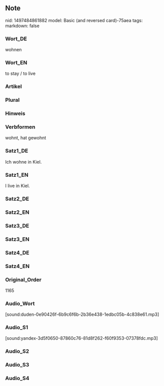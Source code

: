 ## Note
nid: 1497484861882
model: Basic (and reversed card)-75aea
tags: 
markdown: false

### Wort_DE
wohnen

### Wort_EN
to stay / to live

### Artikel


### Plural


### Hinweis


### Verbformen
wohnt, hat gewohnt

### Satz1_DE
Ich wohne in Kiel.

### Satz1_EN
I live in Kiel.

### Satz2_DE


### Satz2_EN


### Satz3_DE


### Satz3_EN


### Satz4_DE


### Satz4_EN


### Original_Order
1165

### Audio_Wort
[sound:duden-0e90426f-6b9c6f6b-2b36e438-1edbc05b-4c838e61.mp3]

### Audio_S1
[sound:yandex-3d5f0650-87860c76-81d8f262-f60f9353-07378fdc.mp3]

### Audio_S2


### Audio_S3


### Audio_S4

